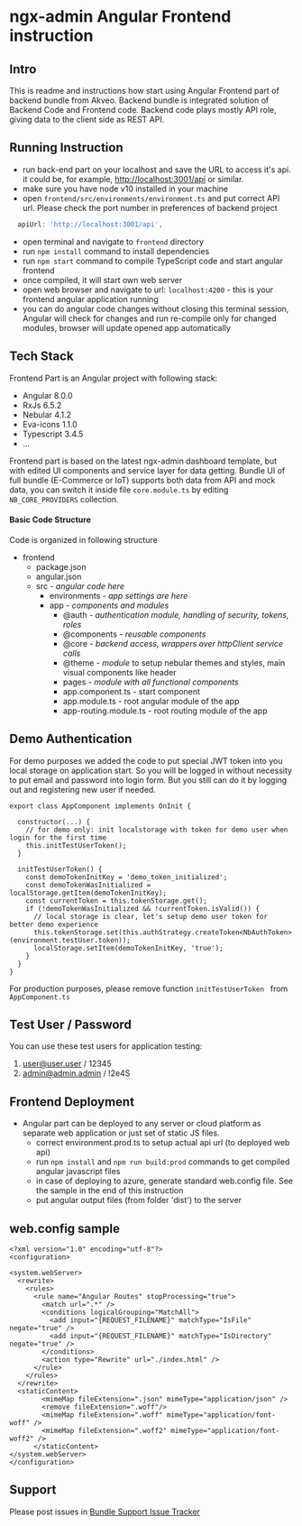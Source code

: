 # ngx-admin Angular Frontend instruction


## Intro

This is readme and instructions how start using Angular Frontend part of backend bundle from Akveo. 
Backend bundle is integrated solution of Backend Code and Frontend code. 
Backend code plays mostly API role, giving data to the client side as REST API.  

## Running Instruction

 - run back-end part on your localhost and save the URL to access it's api. it could be, for example, [http://localhost:3001/api](http://localhost:3001/api) or similar.
 - make sure you have node v10 installed in your machine
 - open `frontend/src/environments/environment.ts` and put correct API url. Please check the port number in preferences of backend project
 
```js
  apiUrl: 'http://localhost:3001/api',
```

 - open terminal and navigate to `frontend` directory
 - run `npm install` command to install dependencies
 - run `npm start` command to compile TypeScript code and start angular frontend
 - once compiled, it will start own web server
 - open web browser and navigate to url: `localhost:4200` - this is your frontend angular application running
 - you can do angular code changes without closing this terminal session, Angular will check for changes and run re-compile only for changed modules, browser will update opened app automatically

## Tech Stack

Frontend Part is an Angular project with following stack:

 - Angular 8.0.0
 - RxJs 6.5.2
 - Nebular 4.1.2
 - Eva-icons 1.1.0
 - Typescript 3.4.5
 - ...

Frontend part is based on the latest ngx-admin dashboard template, but with edited UI components and service layer for data getting. Bundle UI of full bundle (E-Commerce or IoT) supports both data from API and mock data, you can switch it inside file `core.module.ts` by editing `NB_CORE_PROVIDERS` collection.



#### Basic Code Structure

Code is organized in following structure

 - frontend
    - package.json
    - angular.json
    - src - *angular code here*
      - environments - *app settings are here*
      - app - *components and modules*
         - @auth - *authentication module, handling of security, tokens, roles*
         - @components - *reusable components*
         - @core - *backend access, wrappers over httpClient service calls* 
         - @theme - *module* to setup nebular themes and styles, main visual components like header
         - pages - *module with all functional components*
         - app.component.ts - start component
         - app.module.ts - root angular module of the app
         - app-routing.module.ts - root routing module of the app

## Demo Authentication

For demo purposes we added the code to put special JWT token into you local storage on application start. So you will be logged in without necessity to put email and password into login form. But you still can do it by logging out and registering new user if needed.

```
export class AppComponent implements OnInit {

  constructor(...) {
    // for demo only: init localstorage with token for demo user when login for the first time
    this.initTestUserToken();
  }

  initTestUserToken() {
    const demoTokenInitKey = 'demo_token_initialized';
    const demoTokenWasInitialized = localStorage.getItem(demoTokenInitKey);
    const currentToken = this.tokenStorage.get();
    if (!demoTokenWasInitialized && !currentToken.isValid()) {
      // local storage is clear, let's setup demo user token for better demo experience
      this.tokenStorage.set(this.authStrategy.createToken<NbAuthToken>(environment.testUser.token));
      localStorage.setItem(demoTokenInitKey, 'true');
    }
  }
}
```

For production purposes, please remove function `initTestUserToken ` from `AppComponent.ts`


## Test User / Password

You can use these test users for application testing:

1. user@user.user / 12345
2. admin@admin.admin / !2e4S


## Frontend Deployment 

 - Angular part can be deployed to any server or cloud platform as separate web application or just set of static JS files.
    - correct environment.prod.ts to setup actual api url (to deployed web api)
     - run `npm install` and `npm run build:prod` commands to get compiled angular javascript files
     - in case of deploying to azure, generate standard web.config file. See the sample in the end of this instruction
     - put angular output files (from folder 'dist') to the server 


## web.config sample

```
<?xml version="1.0" encoding="utf-8"?>
<configuration>

<system.webServer>
  <rewrite>
    <rules>
      <rule name="Angular Routes" stopProcessing="true">
        <match url=".*" />
        <conditions logicalGrouping="MatchAll">
          <add input="{REQUEST_FILENAME}" matchType="IsFile" negate="true" />
          <add input="{REQUEST_FILENAME}" matchType="IsDirectory" negate="true" />
        </conditions>
        <action type="Rewrite" url="./index.html" />
      </rule>
    </rules>
  </rewrite>
  <staticContent>
        <mimeMap fileExtension=".json" mimeType="application/json" />
        <remove fileExtension=".woff"/>
        <mimeMap fileExtension=".woff" mimeType="application/font-woff" />
        <mimeMap fileExtension=".woff2" mimeType="application/font-woff2" />
      </staticContent>
</system.webServer>
</configuration>
```

## Support
Please post issues in [Bundle Support Issue Tracker](https://github.com/akveo/ngx-admin-bundle-support/issues)
